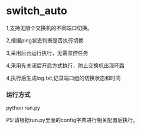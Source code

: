 # switch_auto
  
  1,支持无限个交换机的不同端口切换。
  
  2,根据ping状态判断是否执行切换
  
  3,采用后台运行执行，无需监控任务

  4,采用先关闭后开启方式执行，防止交换机出现环路
  
  4,执行后生成log.txt,记录端口组的切换状态和时间
### 运行方式
  
  python run.py
  
  PS:请根据run.py里面的config字典进行相关配置后执行。
